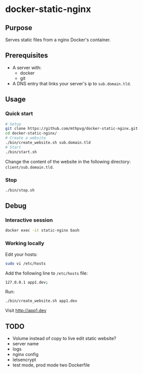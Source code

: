 # docker-static-nginx

## Purpose
Serves static files from a nginx Docker's container.

## Prerequisites
- A server with:
  - docker
  - git
- A DNS entry that links your server's ip to `sub.domain.tld`.

## Usage

### Quick start

```bash
# Setup
git clone https://github.com/mthpvg/docker-static-nginx.git
cd docker-static-nginx/
# Create a website
./bin/create_website.sh sub.domain.tld
# Start
./bin/start.sh
```
Change the content of the website in the following directory: `client/sub.domain.tld`.


### Stop
```bash
./bin/stop.sh
```

## Debug

### Interactive session
```bash
docker exec -it static-nginx bash
```

### Working locally
Edit your hosts:
```bash
sudo vi /etc/hosts
```
Add the following line to `/etc/hosts` file:
```bash
127.0.0.1 app1.dev;
```
Run:
```bash
./bin/create_website.sh app1.dev
```
Visit http://app1.dev

## TODO
- Volume instead of copy to live edit static website?
- server name
- logs
- nginx config
- letsencrypt
- test mode, prod mode two Dockerfile
